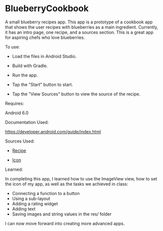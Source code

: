 # BlueberryCookbook
A small blueberry recipes app.
This app is a prototype of a cookbook app that shows the user recipes with blueberries as a main ingredient.
Currently, it has an intro page, one recipe, and a sources section.
This is a great app for aspiring chefs who love blueberries.

To use:
* Load the files in Android Studio.
* Build with Gradle.
* Run the app.

* Tap the "Start" button to start.
* Tap the "View Sources" button to view the source of the recipe.

Requires:

Android 6.0

Documentation Used:

https://developer.android.com/guide/index.html

Sources Used:

* [Recipe](http://allrecipes.com/recipe/20177/todds-famous-blueberry-pancakes/?clickId=right%20rail%200&internalSource=rr_feed_recipe&referringId=17611&referringContentType=recipe)

* [Icon](http://sweetfrog.com/yogurt/flavor/nsa-blueberry)

Learned:

In completing this app, I learned how to use the ImageView view, how to set the icon of my app, as well as the tasks we achieved in class:
* Connecting a function to a button
* Using a sub-layout
* Adding a rating widget
* Adding text
* Saving images and string values in the res/ folder

I can now move forward into creating more advanced apps.
